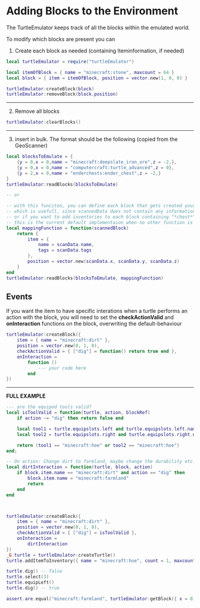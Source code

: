 # Adding Blocks to the Environment

The TurtleEmulator keeps track of all the blocks within the emulated world.

To modify which blocks are present you can

1. Create each block as needed (containing Iteminformation, if needed)

```lua
local turtleEmulator = require("turtleEmulator")

local itemOfBlock = { name = "minecraft:stone", maxcount = 64 }
local block = { item = itemOfBlock, position = vector.new(1, 0, 0) }

turtleEmulator:createBlock(block)
turtleEmulator:removeBlock(block.position)
```
---
2. Remove all blocks
```lua
turtleEmulator:clearBlocks()
```
---
3. insert in bulk. The format should be the following (copied from the GeoScanner)

```lua
local blocksToEmulate = {
    {y = 0,x = 0,name = "minecraft:deepslate_iron_ore",z = -2,},
    {y = 0,x = 0,name = "computercraft:turtle_advanced",z = 0},
    {y = 2,x = 0,name = "enderchests:ender_chest",z = -2,}
}
turtleEmulator:readBlocks(blocksToEmulate)

-- or

-- with this funciton, you can define each block that gets created yourself
-- which is usefull, since scannedData does not contain any information the underlying item
-- or if you want to add inventories to each block containing "*chest*" etc.
-- this is the current default implementaion when no other function is given, just see it as an example
local mappingFunction = function(scannedBlock)
    return {
        item = {
            name = scanData.name,
            tags = scanData.tags
        },
        position = vector.new(scanData.x, scanData.y, scanData.z)
    }
end
turtleEmulator:readBlocks(blocksToEmulate, mappingFunction)
```
## Events

If you want the item to have specific interations when a turtle performs an action with the block, you will need to set the **checkActionValid** and **onInteraction** functions on the block, overwriting the default-behaviour

```lua
turtleEmulator:createBlock({
    item = { name = "minecraft:dirt" },
    position = vector.new(0, 1, 0),
    checkActionValid = { ["dig"] = function() return true end },
    onInteraction =
        function ()
            --- your code here
        end
})
```

---

**FULL EXAMPLE**

```lua
--- are the equiped tools valid?
local isToolValid = function(turtle, action, blockRef)
    if action ~= "dig" then return false end

    local tool1 = turtle.equipslots.left and turtle.equipslots.left.name or nil
    local tool2 = turtle.equipslots.right and turtle.equipslots.right.name or nil

    return (tool1 == "minecraft:hoe" or tool2 == "minecraft:hoe")
end;

-- On action: Change dirt to farmland, maybe change the durability etc....
local dirtInteraction = function(turtle, block, action)
    if block.item.name == "minecraft:dirt" and action == "dig" then
        block.item.name = "minecraft:farmland"
        return
    end
end



turtleEmulator:createBlock({
    item = { name = "minecraft:dirt" },
    position = vector.new(0, 1, 0),
    checkActionValid = { ["dig"] = isToolValid },
    onInteraction =
        dirtInteraction
})
_G.turtle = turtleEmulator:createTurtle()
turtle.addItemToInventory({ name = "minecraft:hoe", count = 1, maxcount = 1, equipable = true }, 3)

turtle.dig() -- false
turtle.select(3)
turtle.equipLeft()
turtle.dig() -- true

assert.are.equal("minecraft:farmland", turtleEmulator:getBlock({ x = 0, y = -1, z = 0 }).item.name) -- true
```